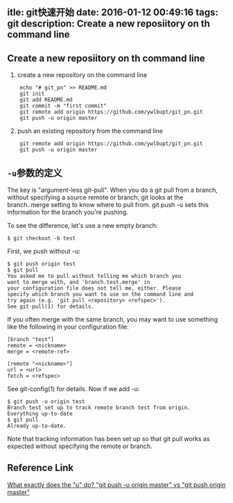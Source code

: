 itle: git快速开始
date: 2016-01-12 00:49:16
tags: git
description: Create a new reposiitory on th command line
---

## Create a new reposiitory on th command line


1. create a new repository on the command line  
```
    echo "# git_pn" >> README.md
    git init
    git add README.md
    git commit -m "first commit"
    git remote add origin https://github.com/ywlbupt/git_pn.git
    git push -u origin master
```

2. push an existing repository from the command line
```
    git remote add origin https://github.com/ywlbupt/git_pn.git
    git push -u origin master
```

<!-- more -->


## `-u`参数的定义
The key is "argument-less git-pull". When you do a git pull from a branch, without specifying a source remote or branch, git looks at the branch.<name>.merge setting to know where to pull from. git push -u sets this information for the branch you're pushing.

To see the difference, let's use a new empty branch:

    $ git checkout -b test

First, we push without -u:

    $ git push origin test
    $ git pull
    You asked me to pull without telling me which branch you
    want to merge with, and 'branch.test.merge' in
    your configuration file does not tell me, either. Please
    specify which branch you want to use on the command line and
    try again (e.g. 'git pull <repository> <refspec>').
    See git-pull(1) for details.

If you often merge with the same branch, you may want to
use something like the following in your configuration file:

    [branch "test"]
    remote = <nickname>
    merge = <remote-ref>

    [remote "<nickname>"]
    url = <url>
    fetch = <refspec>

See git-config(1) for details.
Now if we add -u:

    $ git push -u origin test
    Branch test set up to track remote branch test from origin.
    Everything up-to-date
    $ git pull
    Already up-to-date.


Note that tracking information has been set up so that git pull works as expected without specifying the remote or branch.


## Reference Link

[What exactly does the "u" do? "git push -u origin master" vs "git push origin master"](http://stackoverflow.com/questions/5697750/what-exactly-does-the-u-do-git-push-u-origin-master-vs-git-push-origin-ma)
